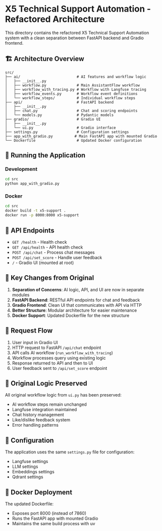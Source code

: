# X5 Technical Support Automation - Refactored Architecture

This directory contains the refactored X5 Technical Support Automation system with a clean separation between FastAPI backend and Gradio frontend.

## 🏗️ Architecture Overview

```
src/
├── ai/                          # AI features and workflow logic
│   ├── __init__.py
│   ├── workflow.py              # Main AssistantFlow workflow
│   ├── workflow_with_tracing.py # Workflow with Langfuse tracing
│   ├── workflow_events.py       # Workflow event definitions
│   └── workflow_steps/          # Individual workflow steps
├── api/                         # FastAPI backend
│   ├── __init__.py
│   ├── chat.py                  # Chat and scoring endpoints
│   └── models.py                # Pydantic models
├── gradio/                      # Gradio UI
│   ├── __init__.py
│   └── ui.py                    # Gradio interface
├── settings.py                  # Configuration settings
├── app_with_gradio.py          # Main FastAPI app with mounted Gradio
└── Dockerfile                   # Updated Docker configuration
```

## 🚀 Running the Application

### Development
```bash
cd src
python app_with_gradio.py
```

### Docker
```bash
cd src
docker build -t x5-support .
docker run -p 8000:8000 x5-support
```

## 🔧 API Endpoints

- `GET /health` - Health check
- `GET /api/health` - API health check
- `POST /api/chat` - Process chat messages
- `POST /api/set_score` - Handle user feedback
- `/` - Gradio UI (mounted at root)

## 📝 Key Changes from Original

1. **Separation of Concerns**: AI logic, API, and UI are now in separate modules
2. **FastAPI Backend**: RESTful API endpoints for chat and feedback
3. **Gradio Frontend**: Clean UI that communicates with API via HTTP
4. **Better Structure**: Modular architecture for easier maintenance
5. **Docker Support**: Updated Dockerfile for the new structure

## 🔄 Request Flow

1. User input in Gradio UI
2. HTTP request to FastAPI `/api/chat` endpoint
3. API calls AI workflow (`run_workflow_with_tracing`)
4. Workflow processes query using existing logic
5. Response returned to API and then to UI
6. User feedback sent to `/api/set_score` endpoint

## 🧩 Original Logic Preserved

All original workflow logic from `ui.py` has been preserved:
- AI workflow steps remain unchanged
- Langfuse integration maintained
- Chat history management
- Like/dislike feedback system
- Error handling patterns

## 🔧 Configuration

The application uses the same `settings.py` file for configuration:
- Langfuse settings
- LLM settings
- Embeddings settings
- Qdrant settings

## 🐳 Docker Deployment

The updated Dockerfile:
- Exposes port 8000 (instead of 7860)
- Runs the FastAPI app with mounted Gradio
- Maintains the same build process with uv